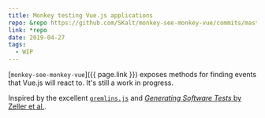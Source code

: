 ```yaml
---
title: Monkey testing Vue.js applications
repo: &repo https://github.com/SKalt/monkey-see-monkey-vue/commits/master
link: *repo
date: 2019-04-27
tags:
  - WIP
---
```


[`monkey-see-monkey-vue`]({{ page.link }}) exposes methods for finding events that Vue.js will react to.  It's still a work in progress.

Inspired by the excellent [`gremlins.js`]() and [_Generating Software Tests_ by Zeller et al.](https://www.fuzzingbook.org/).
